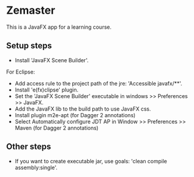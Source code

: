 # Zemaster

This is a JavaFX app for a learning course.

## Setup steps

* Install 'JavaFX Scene Builder'.

For Eclipse:

* Add access rule to the project path of the jre: 'Accessible javafx/**'.
* Install 'e(fx)clipse' plugin.
* Set the 'JavaFX Scene Builder' executable in windows >> Preferences >> JavaFX.
* Add the JavaFX lib to the build path to use JavaFX css.
* Install plugin m2e-apt (for Dagger 2 annotations)
* Select Automatically configure JDT AP in Window >> Preferences >> Maven (for Dagger 2 annotations)


## Other steps

* If you want to create executable jar, use goals: 'clean compile assembly:single'.